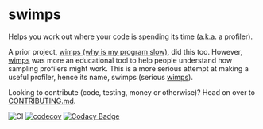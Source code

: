 # swimps
Helps you work out where your code is spending its time (a.k.a. a profiler).

A prior project, [wimps (why is my program slow)](https://github.com/OMGtechy/wimps), did this too. However, [wimps](https://github.com/OMGtechy/wimps) was more an educational tool to help people understand how sampling profilers might work. This is a more serious attempt at making a useful profiler, hence its name, swimps (serious [wimps](https://github.com/OMGtechy/wimps)).

Looking to contribute (code, testing, money or otherwise)? Head on over to [CONTRIBUTING.md](https://github.com/OMGtechy/swimps/blob/master/CONTRIBUTING.md).

![CI](https://github.com/OMGtechy/swimps/workflows/CI/badge.svg)
[![codecov](https://codecov.io/gh/OMGtechy/swimps/branch/master/graph/badge.svg)](https://codecov.io/gh/OMGtechy/swimps)
[![Codacy Badge](https://app.codacy.com/project/badge/Grade/91a59cf2f1ae44f88350d601e854effa)](https://www.codacy.com/gh/OMGtechy/swimps/dashboard?utm_source=github.com&amp;utm_medium=referral&amp;utm_content=OMGtechy/swimps&amp;utm_campaign=Badge_Grade)

